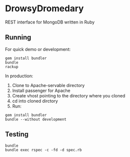 DrowsyDromedary
===============

REST interface for MongoDB written in Ruby


Running
-------

For quick demo or development:

```
gem install bundler
bundle
rackup
```


In production:

1. Clone to Apache-servable directory
2. Install passenger for Apache
3. Create vhost pointing to the directory where you cloned
4. cd into cloned dirctory
5. Run:

```
gem install bundler
bundle --without development
```

Testing
-------

```
bundle
bundle exec rspec -c -fd -d spec.rb
```